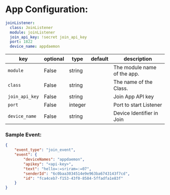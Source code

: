 # App Configuration:

``` yaml
joinListener:
  class: JoinListener
  module: joinListener
  join_api_key: !secret join_api_key 
  port: 1822
  device_name: appdaemon
```

key | optional | type | default | description
-- | -- | -- | -- | --
`module` | False | string | | The module name of the app.
`class` | False | string | | The name of the Class.
`join_api_key` | False | string | | Join App API key
`port` | False | integer | | Port to start Listener
`device_name` | False | string | | Device Identifier in Join

### Sample Event: 

``` json  
{
    "event_type": "join_event",
    "event": {
        "deviceNames": "appdaemon",
        "apikey": "<api-key>",
        "text": "hello=:=sriram=:=07",
        "senderId": "6c0baa3034514e9e963ba6743143f7cd",
        "id": "fca4ceb7-f153-43f0-8584-5ffadfa1e83f"
    }
}
```